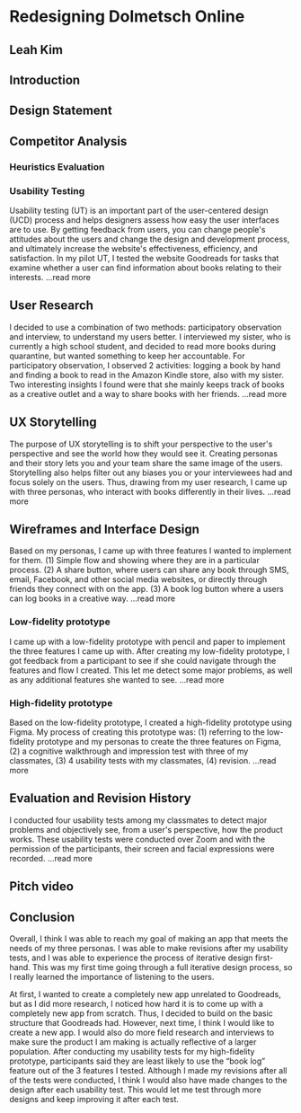 # Redesigning Dolmetsch Online

## Leah Kim

## Introduction



## Design Statement


## Competitor Analysis

### Heuristics Evaluation
	
### Usability Testing

Usability testing (UT) is an important part of the user-centered design (UCD) process and helps designers assess how easy the user interfaces are to use. By getting feedback from users, you can change people's attitudes about the users and change the design and development process, and ultimately increase the website's effectiveness, efficiency, and satisfaction. In my pilot UT, I tested the website Goodreads for tasks that examine whether a user can find information about books relating to their interests. ...read more

## User Research

I decided to use a combination of two methods: participatory observation and interview, to understand my users better. I interviewed my sister, who is currently a high school student, and decided to read more books during quarantine, but wanted something to keep her accountable. For participatory observation, I observed 2 activities: logging a book by hand and finding a book to read in the Amazon Kindle store, also with my sister. Two interesting insights I found were that she mainly keeps track of books as a creative outlet and a way to share books with her friends. ...read more

## UX Storytelling

The purpose of UX storytelling is to shift your perspective to the user's perspective and see the world how they would see it. Creating personas and their story lets you and your team share the same image of the users. Storytelling also helps filter out any biases you or your interviewees had and focus solely on the users. Thus, drawing from my user research, I came up with three personas, who interact with books differently in their lives. ...read more

	
## Wireframes and Interface Design

Based on my personas, I came up with three features I wanted to implement for them. (1) Simple flow and showing where they are in a particular process. (2) A share button, where users can share any book through SMS, email, Facebook, and other social media websites, or directly through friends they connect with on the app. (3) A book log button where a users can log books in a creative way. ...read more

### Low-fidelity prototype

I came up with a low-fidelity prototype with pencil and paper to implement the three features I came up with. After creating my low-fidelity prototype, I got feedback from a participant to see if she could navigate through the features and flow I created. This let me detect some major problems, as well as any additional features she wanted to see. ...read more

### High-fidelity prototype

Based on the low-fidelity prototype, I created a high-fidelity prototype using Figma. My process of creating this prototype was: (1) referring to the low-fidelity prototype and my personas to create the three features on Figma, (2) a cognitive walkthrough and impression test with three of my classmates, (3) 4 usability tests with my classmates, (4) revision. ...read more

## Evaluation and Revision History

I conducted four usability tests among my classmates to detect major problems and objectively see, from a user's perspective, how the product works. These usability tests were conducted over Zoom and with the permission of the participants, their screen and facial expressions were recorded. ...read more

## Pitch video


## Conclusion

Overall, I think I was able to reach my goal of making an app that meets the needs of my three personas. I was able to make revisions after my usability tests, and I was able to experience the process of iterative design first-hand. This was my first time going through a full iterative design process, so I really learned the importance of listening to the users.

At first, I wanted to create a completely new app unrelated to Goodreads, but as I did more research, I noticed how hard it is to come up with a completely new app from scratch. Thus, I decided to build on the basic structure that Goodreads had. However, next time, I think I would like to create a new app. I would also do more field research and interviews to make sure the product I am making is actually reflective of a larger population. After conducting my usability tests for my high-fidelity prototype, participants said they are least likely to use the “book log” feature out of the 3 features I tested. Although I made my revisions after all of the tests were conducted, I think I would also have made changes to the design after each usability test. This would let me test through more designs and keep improving it after each test.
